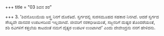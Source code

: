 +++
title = "03 ಶಿವನ ಶರ"

+++
3. 'ಶಿವನೊಲುಮೆಯ ಅಸ್ತ್ರ ನಿನಗೆ ದೊರೆತಿದೆ. ಸ್ವರ್ಗದಲ್ಲಿ ಸುರಸಮೂಹದ ಸಹಕಾರ ನಿನಗಿದೆ. ಆದರೆ ಸ್ವರ್ಗದ ಸೌಖ್ಯವೇ ದಾನವರ ಉಪಟಳದಿಂದ ಇಲ್ಲವಾಗಿದೆ. ಜೀವರಿಗೆ ನರಕಭೀತಿಯಂತೆ, ಸಜ್ಜನರಿಗೆ ದುಷ್ಟರ ತೊಂದರೆಯಂತೆ, ಶಶಿ ರವಿಗಳಿಗೆ ಕತ್ತಲೆಯ ಕಾಟದಂತೆ ನಮಗೆ ದೈತ್ಯರ ಉಪಟಳ ಉಂಟಾಗಿದೆ' ಎಂದು ದೇವೇಂದ್ರನು ನನಗೆ ಹೇಳಿದನು.